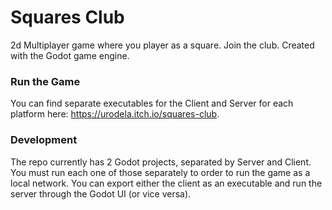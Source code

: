 # Squares Club


2d Multiplayer game where you player as a square. Join the club. Created with the Godot game engine.


### Run the Game
You can find separate executables for the Client and Server for each platform here: https://urodela.itch.io/squares-club.

### Development

The repo currently has 2 Godot projects, separated by Server and Client. You must run each one of those separately to order to run the game as a local network. You can export either the client as an executable and run the server through the Godot UI (or vice versa).


